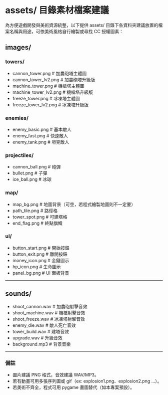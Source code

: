 # assets/ 目錄素材檔案建議

為方便遊戲開發與美術資源統整，以下提供 assets/ 目錄下各資料夾建議放置的檔案名稱與用途，可依美術風格自行繪製或尋找 CC 授權圖素：

## images/
### towers/
- cannon_tower.png        # 加農砲塔主體圖
- cannon_tower_lv2.png    # 加農砲塔升級版
- machine_tower.png       # 機槍塔主體圖
- machine_tower_lv2.png   # 機槍塔升級版
- freeze_tower.png        # 冰凍塔主體圖
- freeze_tower_lv2.png    # 冰凍塔升級版

### enemies/
- enemy_basic.png         # 基本敵人
- enemy_fast.png          # 快速敵人
- enemy_tank.png          # 坦克敵人

### projectiles/
- cannon_ball.png         # 砲彈
- bullet.png              # 子彈
- ice_ball.png            # 冰球

### map/
- map_bg.png              # 地圖背景（可空，若程式繪製地圖則不一定要）
- path_tile.png           # 路徑格
- tower_spot.png          # 可建塔格
- end_flag.png            # 終點旗幟

### ui/
- button_start.png        # 開始按鈕
- button_exit.png         # 離開按鈕
- money_icon.png          # 金錢圖示
- hp_icon.png             # 生命圖示
- panel_bg.png            # UI 面板背景

---

## sounds/
- shoot_cannon.wav        # 加農砲射擊音效
- shoot_machine.wav       # 機槍射擊音效
- shoot_freeze.wav        # 冰凍塔射擊音效
- enemy_die.wav           # 敵人死亡音效
- tower_build.wav         # 建塔音效
- upgrade.wav             # 升級音效
- background.mp3          # 背景音樂

---

### 備註
- 圖片建議 PNG 格式，音效建議 WAV/MP3。
- 若有動畫可用多張序列圖或 gif（ex: explosion1.png、explosion2.png ...）。
- 若美術不齊全，程式可用 pygame 畫圖替代（如本專案預設）。
